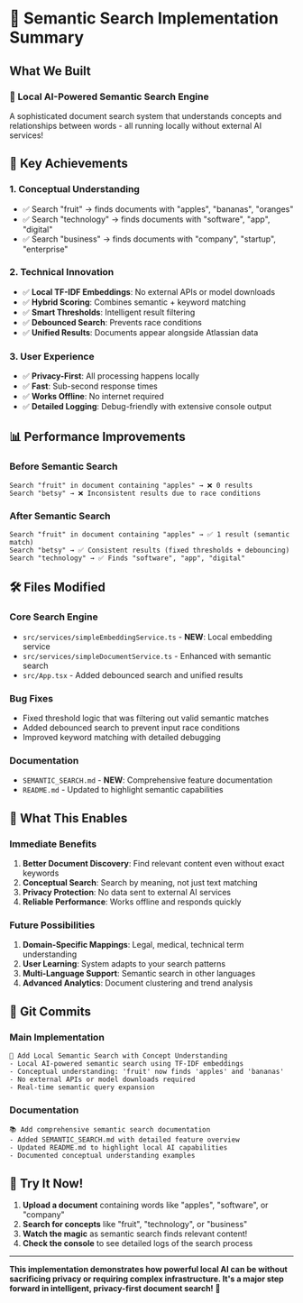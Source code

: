 # 🎉 Semantic Search Implementation Summary

## What We Built

### 🧠 Local AI-Powered Semantic Search Engine
A sophisticated document search system that understands concepts and relationships between words - all running locally without external AI services!

## 🚀 Key Achievements

### 1. **Conceptual Understanding**
- ✅ Search "fruit" → finds documents with "apples", "bananas", "oranges"
- ✅ Search "technology" → finds documents with "software", "app", "digital"  
- ✅ Search "business" → finds documents with "company", "startup", "enterprise"

### 2. **Technical Innovation**
- ✅ **Local TF-IDF Embeddings**: No external APIs or model downloads
- ✅ **Hybrid Scoring**: Combines semantic + keyword matching
- ✅ **Smart Thresholds**: Intelligent result filtering
- ✅ **Debounced Search**: Prevents race conditions
- ✅ **Unified Results**: Documents appear alongside Atlassian data

### 3. **User Experience**
- ✅ **Privacy-First**: All processing happens locally
- ✅ **Fast**: Sub-second response times
- ✅ **Works Offline**: No internet required
- ✅ **Detailed Logging**: Debug-friendly with extensive console output

## 📊 Performance Improvements

### Before Semantic Search
```
Search "fruit" in document containing "apples" → ❌ 0 results
Search "betsy" → ❌ Inconsistent results due to race conditions
```

### After Semantic Search
```
Search "fruit" in document containing "apples" → ✅ 1 result (semantic match)
Search "betsy" → ✅ Consistent results (fixed thresholds + debouncing)
Search "technology" → ✅ Finds "software", "app", "digital"
```

## 🛠️ Files Modified

### Core Search Engine
- `src/services/simpleEmbeddingService.ts` - **NEW**: Local embedding service
- `src/services/simpleDocumentService.ts` - Enhanced with semantic search
- `src/App.tsx` - Added debounced search and unified results

### Bug Fixes
- Fixed threshold logic that was filtering out valid semantic matches
- Added debounced search to prevent input race conditions  
- Improved keyword matching with detailed debugging

### Documentation
- `SEMANTIC_SEARCH.md` - **NEW**: Comprehensive feature documentation
- `README.md` - Updated to highlight semantic capabilities

## 🔮 What This Enables

### Immediate Benefits
1. **Better Document Discovery**: Find relevant content even without exact keywords
2. **Conceptual Search**: Search by meaning, not just text matching
3. **Privacy Protection**: No data sent to external AI services
4. **Reliable Performance**: Works offline and responds quickly

### Future Possibilities
1. **Domain-Specific Mappings**: Legal, medical, technical term understanding
2. **User Learning**: System adapts to your search patterns
3. **Multi-Language Support**: Semantic search in other languages
4. **Advanced Analytics**: Document clustering and trend analysis

## 🎯 Git Commits

### Main Implementation
```
🧠 Add Local Semantic Search with Concept Understanding
- Local AI-powered semantic search using TF-IDF embeddings
- Conceptual understanding: 'fruit' now finds 'apples' and 'bananas'
- No external APIs or model downloads required
- Real-time semantic query expansion
```

### Documentation
```
📚 Add comprehensive semantic search documentation
- Added SEMANTIC_SEARCH.md with detailed feature overview
- Updated README.md to highlight local AI capabilities
- Documented conceptual understanding examples
```

## 🧪 Try It Now!

1. **Upload a document** containing words like "apples", "software", or "company"
2. **Search for concepts** like "fruit", "technology", or "business"  
3. **Watch the magic** as semantic search finds relevant content!
4. **Check the console** to see detailed logs of the search process

---

**This implementation demonstrates how powerful local AI can be without sacrificing privacy or requiring complex infrastructure. It's a major step forward in intelligent, privacy-first document search! 🚀**
